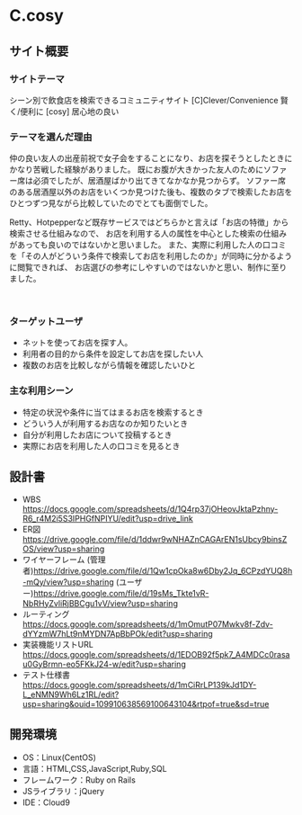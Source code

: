 # C.cosy

## サイト概要


### サイトテーマ
シーン別で飲食店を検索できるコミュニティサイト
[C]Clever/Convenience 賢く/便利に
[cosy] 居心地の良い
​
### テーマを選んだ理由
仲の良い友人の出産前祝で女子会をすることになり、お店を探そうとしたときにかなり苦戦した経験がありました。
既にお腹が大きかった友人のためにソファー席は必須でしたが、居酒屋ばかり出てきてなかなか見つからず。
ソファー席のある居酒屋以外のお店をいくつか見つけた後も、複数のタブで検索したお店をひとつずつ見ながら比較していたのでとても面倒でした。

Retty、Hotpepperなど既存サービスではどちらかと言えば「お店の特徴」から検索させる仕組みなので、
お店を利用する人の属性を中心とした検索の仕組みがあっても良いのではないかと思いました。
また、実際に利用した人の口コミを「その人がどういう条件で検索してお店を利用したのか」が同時に分かるように閲覧できれば、
お店選びの参考にしやすいのではないかと思い、制作に至りました。

​
### ターゲットユーザ
- ネットを使ってお店を探す人。
- 利用者の目的から条件を設定してお店を探したい人
- 複数のお店を比較しながら情報を確認したいひと
​
### 主な利用シーン
- 特定の状況や条件に当てはまるお店を検索するとき
- どういう人が利用するお店なのか知りたいとき
- 自分が利用したお店について投稿するとき
- 実際にお店を利用した人の口コミを見るとき
​
## 設計書
- WBS https://docs.google.com/spreadsheets/d/1Q4rp37jOHeovJktaPzhny-R6_r4M2i5S3IPHGfNPIYU/edit?usp=drive_link
- ER図
https://drive.google.com/file/d/1ddwr9wNHAZnCAGArEN1sUbcy9binsZOS/view?usp=sharing
- ワイヤーフレーム
(管理者)https://drive.google.com/file/d/1Qw1cpOka8w6Dby2Jq_6CPzdYUQ8h-mQy/view?usp=sharing
(ユーザー)https://drive.google.com/file/d/19sMs_Tkte1vR-NbRHyZvliRjBBCgu1vV/view?usp=sharing
- ルーティング
https://docs.google.com/spreadsheets/d/1mOmutP07Mwkv8f-Zdv-dYYzmW7hLt9nMYDN7ApBbPOk/edit?usp=sharing
- 実装機能リストURL
https://docs.google.com/spreadsheets/d/1EDOB92f5pk7_A4MDCc0rasau0GyBrmn-eo5FKkJ24-w/edit?usp=sharing
- テスト仕様書
https://docs.google.com/spreadsheets/d/1mCiRrLP139kJd1DY-L_eNMN9Wh6Lz1RL/edit?usp=sharing&ouid=109910638569100643104&rtpof=true&sd=true
​
## 開発環境
- OS：Linux(CentOS)
- 言語：HTML,CSS,JavaScript,Ruby,SQL
- フレームワーク：Ruby on Rails
- JSライブラリ：jQuery
- IDE：Cloud9

